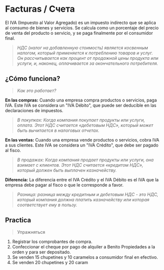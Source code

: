 #  Facturas / Счета

El IVA (Impuesto al Valor Agregado) es un impuesto indirecto que se aplica al consumo de bienes y servicios. Se calcula como un porcentaje del precio de venta del producto o servicio, y se paga finalmente por el consumidor final.
>*НДС (налог на добавленную стоимость) является косвенным налогом, который применяется к потреблению товаров и услуг. Он рассчитывается как процент от продажной цены продукта или услуги, и, наконец, оплачивается за окончательного потребителя.*

## ¿Cómo funciona?
>*Как это работает?*

**En las compras:** Cuando una empresa compra productos o servicios, paga IVA. Este IVA se considera un "IVA Débito", que puede ser deducible en las declaraciones de impuestos.
>*В покупках: Когда компания покупает продукты или услуги, оплата. Этот НДС считается «дебетовым НДС», который может быть вычитается в налоговых отчетах.*

**En las ventas:** Cuando una empresa vende productos o servicios, cobra IVA a sus clientes. Este IVA se considera un "IVA Crédito", que debe ser pagado al fisco.
>*В продажах: Когда компания продает продукты или услуги, она взимает с клиентов. Этот НДС считается «кредитом НДС», который должен быть выплачен казначейству.*

**Diferencia:** La diferencia entre el IVA Crédito y el IVA Débito es el IVA que la empresa debe pagar al fisco o que le corresponde a favor.
>*Разница: разница между кредитным и дебетовым НДС - это НДС, который компания должна платить казначейству или которая соответствует ему в пользу.*

## Practica
>Упражняться

1. Registrar los comprobantes de compra.
2. Confeccionar el cheque por pago de alquiler a Benito Propiedades a la orden y para ser depositado.
3. Se venden 15 chupetines y 10 caramelos a consumidor final en efectivo.
4. Se venden 20 chupetines y 20 caram